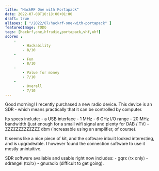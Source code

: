 ```yaml
---
title: "HackRF One with Portapack"
date: 2022-07-08T10:18:00+01:00
draft: true
aliases: [ "/2022/07/hackrf-one-with-portapack" ]
featuredImage: TODO
tags: [hackrf,one,hfradio,portapack,vhf,uhf]
scores :
    -
        - Hackability
        - 8/10
    -
        - Fun
        - 8/10
    -
        - Value for money
        - 7/10
    -
        - Overall
        - 7/10
---
```


Good morning! I recently purchased a new radio device. This device is an SDR - which means practically that it can be controlled by computer.

Its specs include:
    - a USB interface
    - 1 MHz - 6 GHz I/O range
    - 20 MHz bandwidth (just enough for a small wifi signal and plenty for DAB / TV)
    - ZZZZZZZZZZZZZ dbm (increasable using an amplifier, of course).

It seems like a nice piece of kit, and the software inbuilt looked interesting, and is upgradeable.
I however found the connection software to use it mostly unintuitive.

SDR software available and usable right now includes:
    - gqrx (rx only)
    - sdrangel (tx/rx)
    - gnuradio (difficult to get going).

